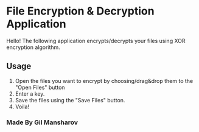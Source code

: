 # File Encryption & Decryption Application

Hello!
The following application encrypts/decrypts your files using XOR encryption algorithm.

## Usage

   1. Open the files you want to encrypt by choosing/drag&drop them to the "Open Files" button
   2. Enter a key.
   3. Save the files using the "Save Files" button.
   4. Voila!

### Made By Gil Mansharov

